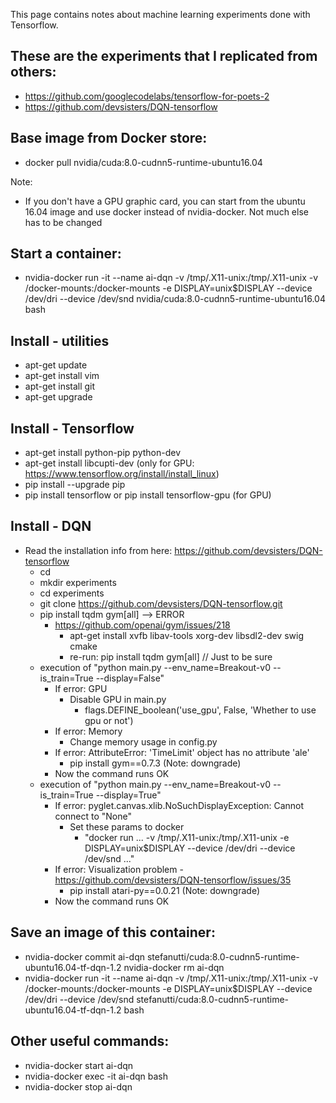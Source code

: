 This page contains notes about machine learning experiments done with Tensorflow.

## These are the experiments that I replicated from others:

- https://github.com/googlecodelabs/tensorflow-for-poets-2
- https://github.com/devsisters/DQN-tensorflow

## Base image from Docker store:
- docker pull nvidia/cuda:8.0-cudnn5-runtime-ubuntu16.04

Note:
- If you don't have a GPU graphic card, you can start from the ubuntu 16.04 image and use docker instead of nvidia-docker. Not much else has to be changed

## Start a container:
- nvidia-docker run -it --name ai-dqn -v /tmp/.X11-unix:/tmp/.X11-unix -v /docker-mounts:/docker-mounts -e DISPLAY=unix$DISPLAY --device /dev/dri --device /dev/snd nvidia/cuda:8.0-cudnn5-runtime-ubuntu16.04 bash

## Install - utilities
- apt-get update
- apt-get install vim
- apt-get install git
- apt-get upgrade

## Install - Tensorflow
- apt-get install python-pip python-dev
- apt-get install libcupti-dev (only for GPU: https://www.tensorflow.org/install/install_linux)
- pip install --upgrade pip
- pip install tensorflow or pip install tensorflow-gpu (for GPU)

## Install - DQN
- Read the installation info from here: https://github.com/devsisters/DQN-tensorflow
  - cd
  - mkdir experiments
  - cd experiments 
  - git clone https://github.com/devsisters/DQN-tensorflow.git
  - pip install tqdm gym[all] --> ERROR
    - https://github.com/openai/gym/issues/218
      - apt-get install xvfb libav-tools xorg-dev libsdl2-dev swig cmake
      - re-run: pip install tqdm gym[all] // Just to be sure
  - execution of "python main.py --env_name=Breakout-v0 --is_train=True --display=False"
    - If error: GPU
      - Disable GPU in main.py
        - flags.DEFINE_boolean('use_gpu', False, 'Whether to use gpu or not')
    - If error: Memory
      - Change memory usage in config.py
    - If error: AttributeError: 'TimeLimit' object has no attribute 'ale'
      - pip install gym==0.7.3 (Note: downgrade)
    - Now the command runs OK
  - execution of "python main.py --env_name=Breakout-v0 --is_train=True --display=True"
    - If error: pyglet.canvas.xlib.NoSuchDisplayException: Cannot connect to "None"
      - Set these params to docker
        - "docker run ... -v /tmp/.X11-unix:/tmp/.X11-unix -e DISPLAY=unix$DISPLAY --device /dev/dri --device /dev/snd ..."
    - If error: Visualization problem - https://github.com/devsisters/DQN-tensorflow/issues/35
      - pip install atari-py==0.0.21 (Note: downgrade)
    - Now the command runs OK

## Save an image of this container:
- nvidia-docker commit ai-dqn stefanutti/cuda:8.0-cudnn5-runtime-ubuntu16.04-tf-dqn-1.2
 nvidia-docker rm ai-dqn
- nvidia-docker run -it --name ai-dqn -v /tmp/.X11-unix:/tmp/.X11-unix -v /docker-mounts:/docker-mounts -e DISPLAY=unix$DISPLAY --device /dev/dri --device /dev/snd stefanutti/cuda:8.0-cudnn5-runtime-ubuntu16.04-tf-dqn-1.2 bash

## Other useful commands:
- nvidia-docker start ai-dqn
- nvidia-docker exec -it ai-dqn bash
- nvidia-docker stop ai-dqn
